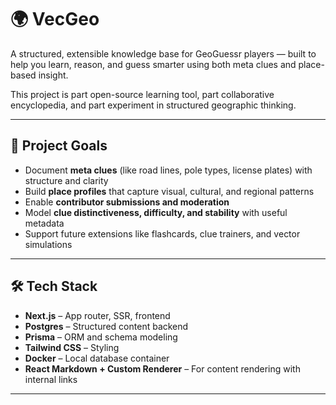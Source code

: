 # 🌍 VecGeo

A structured, extensible knowledge base for GeoGuessr players — built to help you learn, reason, and guess smarter using both meta clues and place-based insight.

This project is part open-source learning tool, part collaborative encyclopedia, and part experiment in structured geographic thinking.

---

## 🧠 Project Goals

- Document **meta clues** (like road lines, pole types, license plates) with structure and clarity
- Build **place profiles** that capture visual, cultural, and regional patterns
- Enable **contributor submissions and moderation**
- Model **clue distinctiveness, difficulty, and stability** with useful metadata
- Support future extensions like flashcards, clue trainers, and vector simulations

---

## 🛠 Tech Stack

- **Next.js** – App router, SSR, frontend
- **Postgres** – Structured content backend
- **Prisma** – ORM and schema modeling
- **Tailwind CSS** – Styling
- **Docker** – Local database container
- **React Markdown + Custom Renderer** – For content rendering with internal links

---
